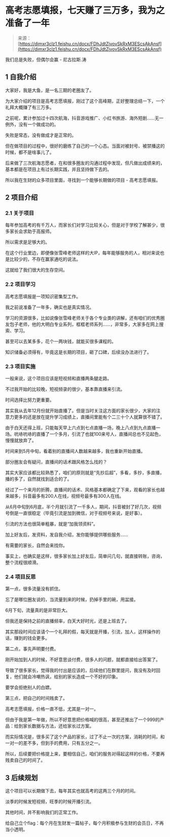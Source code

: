 # 高考志愿填报，七天赚了三万多，我为之准备了一年

> 来源：[https://dimxr3clz1.feishu.cn/docx/FDhJdtZjvovSkRxM3EScsAkAnsf](https://dimxr3clz1.feishu.cn/docx/FDhJdtZjvovSkRxM3EScsAkAnsf)

我们总是失败，但偶尔会赢 - 尼古拉斯.涛

## 1 自我介绍

大家好，我是大鱼，是一名三期的老圈友了。

为大家介绍的项目是高考志愿填报，刚过了这个高峰期，正好整理总结一下，一个礼拜大概赚了有三万多。

之前呢，累计参加过十四次航海，抖音游戏推广、小红书旅游、海外短剧……无一例外，没有一个做成功的。

失败是常态，没有做成才是正常的。

但在做项目的过程中，很好的磨练了自己的一个心态。当面对被封号、被禁播这的时候，都不是啥事儿了。

后来做了三次航海志愿者，在和很多圈友的沟通过程中发现，但凡做出成绩来的，基本都是在项目上有过长期实践，并且坚持做下去的。

所以我在生财的众多项目里面，寻找到一个能够长期做的项目 - 高考志愿填报。

## 2 项目介绍

### 2.1 关于项目

每年参加高考的有千万人，而家长们对学习比较关心，但是对于学校了解甚少，很多家长会求助于高报师。

所以需求是足够大的。

在这个行业里边，即便像张雪峰老师这样的大IP，每年能够服务的人，相对来说也是比较少的，不存在赢家通吃的说法。

这就给了我们很大的生存空间。

### 2.2 项目学习

高考志愿填报是一项知识密集型工作。

我之前说准备了一年多，确实也是真实情况。

学习的资源很多，比如说像张雪峰老师关于各个专业类的讲解，还有咱们的优秀圈友包子老师，他的大明白专业系列，框框老师系列……，非常多，大家多在网上搜索、学习。

甚至可以去某多多，花个一两块钱，就能买很多课程的。

知识储备必须得有，毕竟这是长期的项目，砸了口碑，后续没办法进行了。

### 2.3 项目实施

一般来说，这个项目应该是短视频和直播两条腿走路。

不过我开始的比较晚，短视频录的很少，基本靠直播来引流。

时间选择比努力更重要。

其实我从去年12月份就开始直播了。但是当时关注这方面的家长很少，大家的注意力更多的还是放在提升学习成绩上，直播间里能有个二三十个人就算很不错了。

由于白天还得上班，只能每天早上六点到七点直播一场，晚上八点到九点直播一场。吭哧吭哧的直播了一个多月，引流了也就100来号人，直播间总也不见起色，慢慢就放弃了。

时间来到5月中旬，看着别的直播间人数越来越多，我也重新开始直播。

部分圈友会有疑问，直播间的话术跟风格怎么找的？

其实大家应该都比较熟悉了，咱们的原则就是“先抄后超”，多看，多抄，多直播，播的多了，自然就找到适合的了。

经过了一个来月的折腾，直播间的话术、风格基本都确定了下来，观看的家长也越来越多，抖音最多有200人在线，视频号最多有300人在线。

从6月中旬到6月底，半个月就引流了一千多人，期间，抖音被封了好几次，视频号倒是一直很稳定（毕竟引流是加到微信，对于视频号来说，是好事）。

引流的方法也很简单粗暴，就是“加我领资料”。

加上好友后，发资料，发自我介绍，发你能够提供哪些服务……

有需要的家长，自然会来找你。

事实上，也确实是这样，很多家长加上好友后，简单问几句，就直接转账，咨询，整个流程很顺滑。

### 2.4 项目反思

第一点，很多流量没有抓住。

忘了是哪位圈友说的，当流量到来的时候，扔掉手里的碗，用盆接。

6月下旬，流量真的是非常巨大。

但我还是保持之前的直播频率，白天大好时光，还是上班去了。

其实那段时间应该请个一个礼拜的假，每天就是开播，引流，加人，这样操作的话，赚到的钱会更多。

第二点，事先声明要付费。

刚开始加到人的时候，不好意思谈付费，很多人的问题，就都直接给出答案了。

导致了很多家长，觉得我的付出是应该的，后续他们在群里提问，我没有及时回复，他们就会冷嘲热讽，给别的家长造成一个不好的印象。

要学会拒绝别人的白嫖。

第三点，把自己的时间贱卖了。

高考志愿填报，价格一直不低，尤其是一对一。

但由于我是第一年做，所以不好意思把价格喊的很高，甚至还推出了一个999的产品：给到家长数据与方法，还给家长过方案。

而实际情况是，很多买了这个产品的家长，过了不止一次的方案，消耗的时间，和一对一的差不多，但到手的费用，只有五分之一。

所以，后续要把价格提上来，要相信自己，咱们的服务对得起这样的价格，不要再贱卖自己的时间了。

## 3 后续规划

这个项目可以长期做下去，每年其实也就高考的这两三个月的时间。

淡季的时候发短视频，旺季的时候开播引流。

其他时间，并不影响我们的正常工作。

给自己立个flag：每个月在生财发一篇帖子，每个月积极参与生财的会员日，不再当小透明。